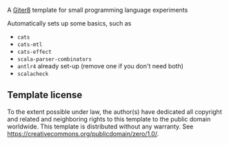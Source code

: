 A [Giter8][g8] template for small programming language experiments

Automatically sets up some basics, such as

  * `cats`
  * `cats-mtl`
  * `cats-effect`
  * `scala-parser-combinators`
  * `antlr4` already set-up (remove one if you don't need both)
  * `scalacheck`

Template license
----------------

To the extent possible under law, the author(s) have dedicated all copyright and related
and neighboring rights to this template to the public domain worldwide.
This template is distributed without any warranty. See <https://creativecommons.org/publicdomain/zero/1.0/>.

[g8]: https://www.foundweekends.org/giter8/
